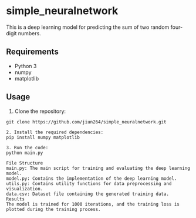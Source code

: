 # simple_neuralnetwork

This is a deep learning model for predicting the sum of two random four-digit numbers.

## Requirements

- Python 3
- numpy
- matplotlib

## Usage

1. Clone the repository:

```shell
git clone https://github.com/jiun264/simple_neuralnetwork.git

2. Install the required dependencies:
pip install numpy matplotlib

3. Run the code:
python main.py

File Structure
main.py: The main script for training and evaluating the deep learning model.
model.py: Contains the implementation of the deep learning model.
utils.py: Contains utility functions for data preprocessing and visualization.
data.csv: Dataset file containing the generated training data.
Results
The model is trained for 1000 iterations, and the training loss is plotted during the training process.
